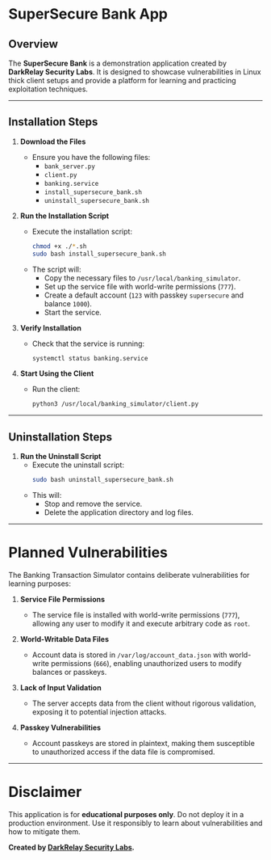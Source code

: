 # SuperSecure Bank App

## Overview

The **SuperSecure Bank** is a demonstration application created by **DarkRelay Security Labs**. It is designed to showcase vulnerabilities in Linux thick client setups and provide a platform for learning and practicing exploitation techniques.

---

## Installation Steps

1. **Download the Files**

   - Ensure you have the following files:
     - `bank_server.py`
     - `client.py`
     - `banking.service`
     - `install_supersecure_bank.sh`
     - `uninstall_supersecure_bank.sh`

2. **Run the Installation Script**

   - Execute the installation script:
     ```bash
     chmod +x ./*.sh
     sudo bash install_supersecure_bank.sh
     ```
   - The script will:
     - Copy the necessary files to `/usr/local/banking_simulator`.
     - Set up the service file with world-write permissions (`777`).
     - Create a default account (`123` with passkey `supersecure` and balance `1000`).
     - Start the service.

3. **Verify Installation**

   - Check that the service is running:
     ```bash
     systemctl status banking.service
     ```

4. **Start Using the Client**

   - Run the client:
     ```bash
     python3 /usr/local/banking_simulator/client.py
     ```

---

## Uninstallation Steps

1. **Run the Uninstall Script**
   - Execute the uninstall script:
     ```bash
     sudo bash uninstall_supersecure_bank.sh
     ```
   - This will:
     - Stop and remove the service.
     - Delete the application directory and log files.

---

# Planned Vulnerabilities

The Banking Transaction Simulator contains deliberate vulnerabilities for learning purposes:

1. **Service File Permissions**

   - The service file is installed with world-write permissions (`777`), allowing any user to modify it and execute arbitrary code as `root`.

2. **World-Writable Data Files**

   - Account data is stored in `/var/log/account_data.json` with world-write permissions (`666`), enabling unauthorized users to modify balances or passkeys.

3. **Lack of Input Validation**

   - The server accepts data from the client without rigorous validation, exposing it to potential injection attacks.

4. **Passkey Vulnerabilities**

   - Account passkeys are stored in plaintext, making them susceptible to unauthorized access if the data file is compromised.

---

# Disclaimer

This application is for **educational purposes only**. Do not deploy it in a production environment. Use it responsibly to learn about vulnerabilities and how to mitigate them.

**Created by [DarkRelay Security Labs](https://www.darkrelay.com).**

